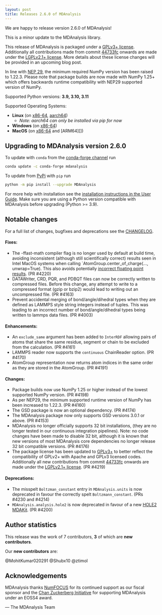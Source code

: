 ```yaml
---
layout: post
title: Releases 2.6.0 of MDAnalysis
---
```


We are happy to release version 2.6.0 of MDAnalysis!

This is a minor update to the MDAnalysis library.

This release of MDAnalysis is packaged under a [GPLv3+ license](https://www.gnu.org/licenses/gpl-3.0.en.html).
Additionally all contributions made from commit [44733fc](https://github.com/MDAnalysis/mdanalysis/commit/44733fc214dcfdcc2b7cb3e3705258781bb491bd)
onwards are made under the [LGPLv2.1+ license](https://www.gnu.org/licenses/old-licenses/lgpl-2.1.en.html). More details about these license changes
will be provided in an upcoming blog post.

In line with [NEP 29][], the minimum required NumPy version has
been raised to 1.22.3. Please note that package builds are now
made with NumPy 1.25+ which offers backwards runtime compatibility
with NEP29 supported version of NumPy.

Supported Python versions: **3.9, 3.10, 3.11**

Supported Operating Systems:
  - **Linux** (on [x86-64][], [aarch64][])
    - *Note: aarch64 can only be installed via pip for now*
  - **Windows** (on [x86-64][])
  - **MacOS** (on [x86-64][] and [ARM64][])


## Upgrading to MDAnalysis version 2.6.0

To update with `conda` from the [conda-forge channel][] run

```bash
conda update -c conda-forge mdanalysis
```

To update from [PyPi][] with `pip` run

```bash
python -m pip install --upgrade MDAnalysis
```

For more help with installation see the [installation instructions in the User Guide][]. Make sure you are using a Python version compatible with MDAnalysis before upgrading (Python >= 3.9).


## Notable changes

For a full list of changes, bugfixes and deprecations see the [CHANGELOG][].


#### Fixes:
 - The -ffast-math compiler flag is no longer used by default at build time,
   avoiding inconsistent (although still scientifically correct) results seen
   in Intel MacOS systems when calling `AtomGroup.center_of_charge(..., unwrap=True).
   This also avoids potentially [incorrect floating point results][]. (PR #4220)
 - DATAWriter, CRD, PQR, and PDBQT files can now be correctly written to
   compressed files. Before this change, any attempt to write to a compressed
   format (gzip or bzip2) would lead to writing out an uncompressed file. (PR #4163)
 - Prevent accidental merging of bond/angle/dihedral types when they are
   defined as LAMMPS style string integers instead of tuples. This was leading
   to an incorrect number of bond/angle/dihedral types being written to lammps
   data files. (PR #4003)

#### Enhancements:
 - An `exclude_same` argument has been added to `InterRDF` allowing pairs of
   atoms that share the same residue, segment or chain to be excluded from the
   calculation. (PR #4161)
 - LAMMPS reader now supports the `continuous` ChainReader option. (PR #4170)
 - AtomGroup representation now returns atom indices in the same order
   as they are stored in the AtomGroup. (PR #4191)

#### Changes:
 - Package builds now use NumPy 1.25 or higher instead of the lowest
   supported NumPy version. (PR #4198)
 - As per NEP29, the minimum supported runtime version of NumPy has
   been increased to 1.22.3. (PR #4160)
 - The GSD package is now an optional dependency. (PR #4174)
 - The MDAnalysis package now only supports GSD versions 3.0.1 or
   above. (PR #4153)
 - MDAnalysis no longer officially supports 32 bit installations,
   (they are no longer tested in our continuous integration pipelines).
   Note: no code changes have been made to disable 32 bit, although it
   is known that new versions of most MDAnalysis core dependencies no longer
   release 32 bit compatible versions. (PR #4176)
 - The package license has been updated to [GPLv3+](https://www.gnu.org/licenses/gpl-3.0.en.html)
   to better reflect the compatibility of GPLv2+ with Apache and GPLv3 licensed
   codes. Additionally all new contributions from commit [44733fc](https://github.com/MDAnalysis/mdanalysis/commit/44733fc214dcfdcc2b7cb3e3705258781bb491bd)
   onwards are made under the [LGPLv2.1+ license](https://www.gnu.org/licenses/old-licenses/lgpl-2.1.en.html). (PR #4219)

#### Deprecations:
 - The misspelt `Boltzman_constant` entry in `MDAnalysis.units` is now
   deprecated in favour the correctly spelt `Boltzmann_constant`. (PRs #4230 and #4214)
 - `MDAnalysis.analysis.hole2` is now deprecated in favour of a new
   [HOLE2 MDAKit](https://www.mdanalysis.org/hole2-mdakit/). (PR #4200)

## Author statistics

This release was the work of 7 contributors, **3** of which are **new contributors**.

Our **new contributors** are:

@MohitKumar020291
@Shubx10
@ztimol

## Acknowledgements

MDAnalysis thanks [NumFOCUS][] for its continued support as our fiscal sponsor and the [Chan Zuckerberg Initiative][] for supporting MDAnalysis under an EOSS4 award.

— The MDAnalysis Team


[x86-64]: https://en.wikipedia.org/wiki/X86-64
[aarch64]: https://en.wikipedia.org/wiki/AArch64
[ppc64le]: https://en.wikipedia.org/wiki/Ppc64
[Apple M1]: https://en.wikipedia.org/wiki/Apple_M1
[installation instructions in the User Guide]: https://userguide.mdanalysis.org/stable/installation.html
[conda-forge channel]: https://anaconda.org/conda-forge/mdanalysis
[PyPi]: https://pypi.org/project/MDAnalysis/
[NumFOCUS]: https://www.numfocus.org
[CHANGELOG]: https://github.com/MDAnalysis/mdanalysis/blob/release-2.6.0/package/CHANGELOG
[NEP 29]: https://numpy.org/neps/nep-0029-deprecation_policy.html
[Chan Zuckerberg Initiative]: https://chanzuckerberg.com/
[incorrect floating point results]: https://moyix.blogspot.com/2022/09/someones-been-messing-with-my-subnormals.html
